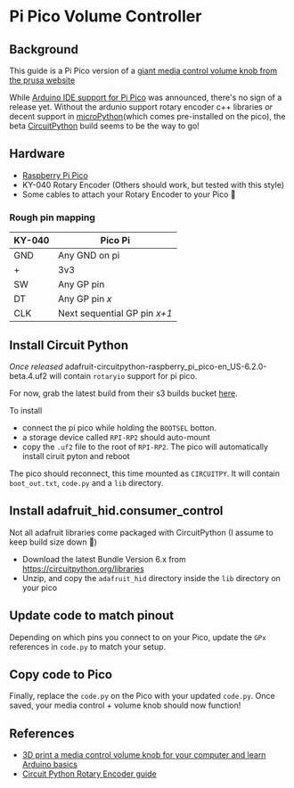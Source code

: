 # Pi Pico Volume Controller

## Background

This guide is a Pi Pico version of a [giant media control volume knob from the prusa website](https://blog.prusaprinters.org/3d-print-an-oversized-media-control-volume-knob-arduino-basics_30184/)

While [Arduino IDE support for Pi Pico](https://www.seeedstudio.com/blog/2021/01/29/arduino-ide-support-announced-for-the-raspberry-pi-pico/) was announced, there's no sign of a release yet. Without the ardunio support rotary encoder c++ libraries _or_ decent support in [microPython](https://micropython.org)(which comes pre-installed on the pico), the beta [CircuitPython](https://circuitpython.orghttps://circuitpython.org) build seems to be the way to go!

## Hardware

- [Raspberry Pi Pico](https://www.raspberrypi.org/products/raspberry-pi-pico/)
- KY-040 Rotary Encoder (Others should work, but tested with this style)
- Some cables to attach your Rotary Encoder to your Pico 🤔


### Rough pin mapping

| KY-040 | Pico Pi                      |
|--------|------------------------------|
| GND    | Any GND on pi                |
| +      | 3v3                          |
| SW     | Any GP pin                   |
| DT     | Any GP pin _x_               |
| CLK    | Next sequential GP pin _x+1_ |



## Install Circuit Python
_Once released_ adafruit-circuitpython-raspberry_pi_pico-en_US-6.2.0-beta.4.uf2 will contain `rotaryio` support for pi pico.

For now, grab the latest build from their s3 builds bucket [here](https://adafruit-circuit-python.s3.amazonaws.com/index.html?prefix=bin/raspberry_pi_pico/en_US/).

To install
- connect the pi pico while holding the `BOOTSEL` botton.
- a storage device called `RPI-RP2` should auto-mount
- copy the `.uf2` file to the root of `RPI-RP2`. The pico will automatically install ciruit pyton and reboot

The pico should reconnect, this time mounted as `CIRCUITPY`. It will contain `boot_out.txt`, `code.py` and a `lib` directory.

## Install adafruit_hid.consumer_control

Not all adafruit libraries come packaged with CircuitPython (I assume to keep build size down 🧐)

- Download the latest Bundle Version 6.x from https://circuitpython.org/libraries
- Unzip, and copy the `adafruit_hid` directory inside the `lib` directory on your pico

## Update code to match pinout

Depending on which pins you connect to on your Pico, update the `GPx` references in `code.py` to match your setup.

## Copy code to Pico

Finally, replace the `code.py` on the Pico with your updated `code.py`. Once saved, your media control + volume knob should now function!


## References
- [3D print a media control volume knob for your computer and learn Arduino basics](https://blog.prusaprinters.org/3d-print-an-oversized-media-control-volume-knob-arduino-basics_30184/)
- [Circuit Python Rotary Encoder guide](https://learn.adafruit.com/rotary-encoder/circuitpython)
